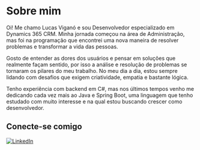 # Sobre mim
Oi! Me chamo Lucas Viganó e sou Desenvolvedor especializado em Dynamics 365 CRM. Minha jornada começou na área de Administração, mas foi na programação que encontrei uma nova maneira de resolver problemas e transformar a vida das pessoas.

Gosto de entender as dores dos usuários e pensar em soluções que realmente façam sentido, por isso a análise e resolução de problemas se tornaram os pilares do meu trabalho. No meu dia a dia, estou sempre lidando com desafios que exigem criatividade, empatia e bastante lógica.

Tenho experiência com backend em C#, mas nos últimos tempos venho me dedicando cada vez mais ao Java e Spring Boot, uma linguagem que tenho estudado com muito interesse e na qual estou buscando crescer como desenvolvedor.

 ## Conecte-se comigo
[![LinkedIn](https://img.shields.io/badge/LinkedIn-000?style=for-the-badge&logo=linkedin)](https://www.linkedin.com/in/lucasvigano/)